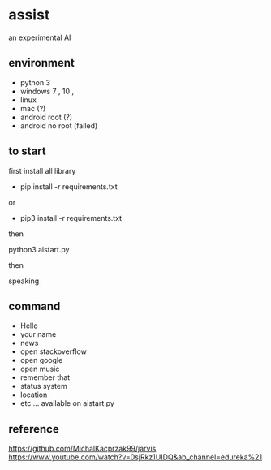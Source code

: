 # assist
an experimental AI 

## environment 
- python 3
- windows 7 , 10 , 
- linux
- mac (?)
- android root (?)
- android no root (failed)

## to start 

first install all library

- pip install -r requirements.txt

or

- pip3 install -r requirements.txt

then

python3 aistart.py

then

speaking

## command
- Hello
- your name
- news
- open stackoverflow
- open google
- open music
- remember that
- status system
- location
- etc ... available on aistart.py

## reference 

https://github.com/MichalKacprzak99/jarvis
https://www.youtube.com/watch?v=0sjRkz1UIDQ&ab_channel=edureka%21
